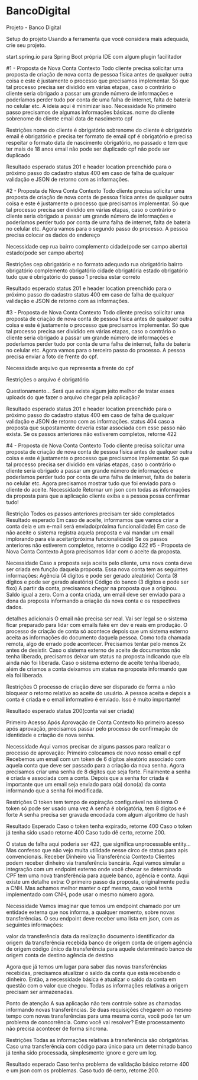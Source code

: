 # BancoDigital

Projeto - Banco Digital

Setup do projeto
Usando a ferramenta que você considera mais adequada, crie seu projeto.

start.spring.io para Spring Boot
própria IDE com algum plugin facilitador

#1 - Proposta de Nova Conta
Contexto
Todo cliente precisa solicitar uma proposta de criação de nova conta de pessoa física antes de qualquer outra coisa e este é justamente o processo que precisamos implementar. Só que tal processo precisa ser dividido em várias etapas, caso o contrário o cliente seria obrigado a passar um grande número de informações e poderíamos perder tudo por conta de uma falha de internet, falta de bateria no celular etc. A ideia aqui é minimizar isso.
Necessidade
No primeiro passo precisamos de algumas informações básicas.
nome do cliente
sobrenome do cliente
email
data de nascimento
cpf

Restrições
nome do cliente é obrigatório
sobrenome do cliente é obrigatório
email é obrigatório e precisa ter formato de email
cpf é obrigatório e precisa respeitar o formato
data de nascimento obrigatório, no passado e tem que ter mais de 18 anos
email não pode ser duplicado
cpf não pode ser duplicado



Resultado esperado
status 201 e header location preenchido para o próximo passo do cadastro
status 400 em caso de falha de qualquer validação e JSON de retorno com as informações.

#2 - Proposta de Nova Conta
Contexto
Todo cliente precisa solicitar uma proposta de criação de nova conta de pessoa física antes de qualquer outra coisa e este é justamente o processo que precisamos implementar. Só que tal processo precisa ser dividido em várias etapas, caso o contrário o cliente seria obrigado a passar um grande número de informações e poderíamos perder tudo por conta de uma falha de internet, falta de bateria no celular etc.
Agora vamos para o segundo passo do processo. A pessoa precisa colocar os dados do endereço

Necessidade
cep
rua
bairro
complemento
cidade(pode ser campo aberto)
estado(pode ser campo aberto)

Restrições
cep obrigatório e no formato adequado
rua obrigatório
bairro obrigatório
complemento obrigatório
cidade obrigatória
estado obrigatório
tudo que é obrigatório do passo 1 precisa estar correto

Resultado esperado
status 201 e header location preenchido para o próximo passo do cadastro
status 400 em caso de falha de qualquer validação e JSON de retorno com as informações.




#3 - Proposta de Nova Conta
Contexto
Todo cliente precisa solicitar uma proposta de criação de nova conta de pessoa física antes de qualquer outra coisa e este é justamente o processo que precisamos implementar. Só que tal processo precisa ser dividido em várias etapas, caso o contrário o cliente seria obrigado a passar um grande número de informações e poderíamos perder tudo por conta de uma falha de internet, falta de bateria no celular etc.
Agora vamos para o terceiro passo do processo. A pessoa precisa enviar a foto de frente do cpf.

Necessidade
arquivo que representa a frente do cpf

Restrições
o arquivo é obrigatório

Questionamento...
Será que existe algum jeito melhor de tratar esses uploads do que fazer o arquivo chegar pela aplicação?

Resultado esperado
status 201 e header location preenchido para o próximo passo do cadastro
status 400 em caso de falha de qualquer validação e JSON de retorno com as informações.
status 404 caso a proposta que supostamente deveria estar associada com esse passo não exista.
Se os passos anteriores não estiverem completos, retorne 422

#4 - Proposta de Nova Conta
Contexto
Todo cliente precisa solicitar uma proposta de criação de nova conta de pessoa física antes de qualquer outra coisa e este é justamente o processo que precisamos implementar. Só que tal processo precisa ser dividido em várias etapas, caso o contrário o cliente seria obrigado a passar um grande número de informações e poderíamos perder tudo por conta de uma falha de internet, falta de bateria no celular etc.
Agora precisamos mostrar tudo que foi enviado para o cliente do aceite.
Necessidade
Retornar um json com todas as informações da proposta para que a aplicação cliente exiba e a pessoa possa confirmar tudo!

Restrição
Todos os passos anteriores precisam ter sido completados
Resultado esperado
Em caso de aceite, informamos que vamos criar a conta dela e um e-mail será enviado(próxima funcionalidade)
Em caso de não aceite o sistema registra aquela proposta e vai mandar um email implorando para ela aceitar(próxima funcionalidade)
Se os passos anteriores não estiverem completos, retorne o código 422
#5 - Proposta de Nova Conta
Contexto
Agora precisamos lidar com o aceite da proposta.

Necessidade
Caso a proposta seja aceita pelo cliente, uma nova conta deve ser criada em função daquela proposta. Essa nova conta tem as seguintes informações:
Agência (4 dígitos e pode ser gerado aleatório)
Conta (8 dígitos e pode ser gerado aleatório)
Código do banco (3 dígitos e pode ser fixo)
A partir da conta, precisamos chegar na proposta que a originou.
Saldo igual a zero.
Com a conta criada, um email deve ser enviado para a dona da proposta informando a criação da nova conta e os respectivos dados.

detalhes adicionais
O email não precisa ser real. Vai ser legal se o sistema ficar preparado para lidar com emails fake em dev e reais em produção.
O processo de criação de conta só acontece depois que um sistema externo aceita as informações do documento daquela pessoa. Como toda chamada remota, algo de errado pode acontecer. Precisamos tentar pelo menos 2x antes de desistir.
Caso o sistema externo de aceite de documentos não tenha liberado, precisamos deixar um status na proposta indicando que ela ainda não foi liberada.
Caso o sistema externo de aceite tenha liberado, além de criamos a conta deixamos um status na proposta informando que ela foi liberada.

Restrições
O processo de criação deve ser disparado de forma a não bloquear o retorno relativo ao aceite do usuário. A pessoa aceita e depois a conta é criada e o email informativo é enviado. Isso é muito importante!

Resultado esperado
status 200(conta vai ser criada)

Primeiro Acesso Após Aprovação de Conta
Contexto
No primeiro acesso após aprovação, precisamos passar pelo processo de confirmação de identidade e criação de nova senha.

Necessidade
Aqui vamos precisar de alguns passos para realizar o processo de aprovação:
Primeiro colocamos de novo nosso email e cpf
Recebemos um email com um token de 6 dígitos aleatório associado com aquela conta que deve ser passado para a criação da nova senha.
Agora precisamos criar uma senha de 8 dígitos que seja forte.
Finalmente a senha é criada e associada com a conta.
Depois que a senha for criada é importante que um email seja enviado para o(a) dono(a) da conta informando que a senha foi modificada.

Restrições
O token tem tempo de expiração configurável no sistema
O token só pode ser usado uma vez
A senha é obrigatória, tem 8 dígitos e é forte
A senha precisa ser gravada encodada com algum algoritmo de hash

Resultado Esperado
Caso o token tenha expirado, retorne 400
Caso o token já tenha sido usado retorne 400
Caso tudo dê certo, retorne 200.

O status de falha aqui poderia ser 422, que significa unprocessable entity... Mas confesso que não vejo muita utilidade nesse circo de status para apis convencionais.
Receber Dinheiro via Transferência
Contexto
Clientes podem receber dinheiro via transferência bancária. Aqui vamos simular a integração com um endpoint externo onde você checar se determinado CPF tem uma nova transferência para aquele banco, agência e conta.
Aqui existe um detalhe extra: O primeiro passo da proposta, originalmente pedia a CNH. Mas achamos melhor manter o cpf mesmo, caso você tenha implementado com CNH, pode usar o mesmo número agora.

Necessidade
Vamos imaginar que temos um endpoint chamado por um entidade externa que nos informa, a qualquer momento, sobre novas transferências. O seu endpoint deve receber uma lista em json, com as seguintes informações:

valor da transferência
data da realização
documento identificador da origem da transferência recebida
banco de origem
conta de origem
agência de origem
código único da transferência para aquele determinado banco de origem
conta de destino
agência de destino

Agora que já temos um lugar para saber das novas transferências recebidas, precisamos atualizar o saldo da conta que está recebendo o dinheiro.
Então, a necessidade básica é atualizar o saldo da conta em questão com o valor que chegou. Todas as informações relativas a origem precisam ser armazenadas.

Ponto de atenção
A sua aplicação não tem controle sobre as chamadas informando novas transferências. Se duas requisições chegarem ao mesmo tempo com novas transferências para uma mesma conta, você pode ter um problema de concorrência. Como você vai resolver?
Este processamento não precisa acontecer de forma síncrona.

Restrições
Todas as informações relativas à transferência são obrigatórias.
Caso uma transferência com código para único para um determinado banco já tenha sido processada, simplesmente ignore e gere um log.

Resultado esperado
Caso tenha problema de validação básico retorne 400 e um json com os problemas.
Caso tudo dê certo, retorne 200.
